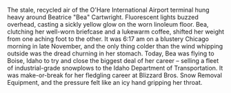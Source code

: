 The stale, recycled air of the O'Hare International Airport terminal hung heavy around Beatrice "Bea" Cartwright.  Fluorescent lights buzzed overhead, casting a sickly yellow glow on the worn linoleum floor. Bea, clutching her well-worn briefcase and a lukewarm coffee, shifted her weight from one aching foot to the other.  It was 6:17 am on a blustery Chicago morning in late November, and the only thing colder than the wind whipping outside was the dread churning in her stomach.  Today, Bea was flying to Boise, Idaho to try and close the biggest deal of her career – selling a fleet of industrial-grade snowplows to the Idaho Department of Transportation.  It was make-or-break for her fledgling career at Blizzard Bros. Snow Removal Equipment, and the pressure felt like an icy hand gripping her throat.
